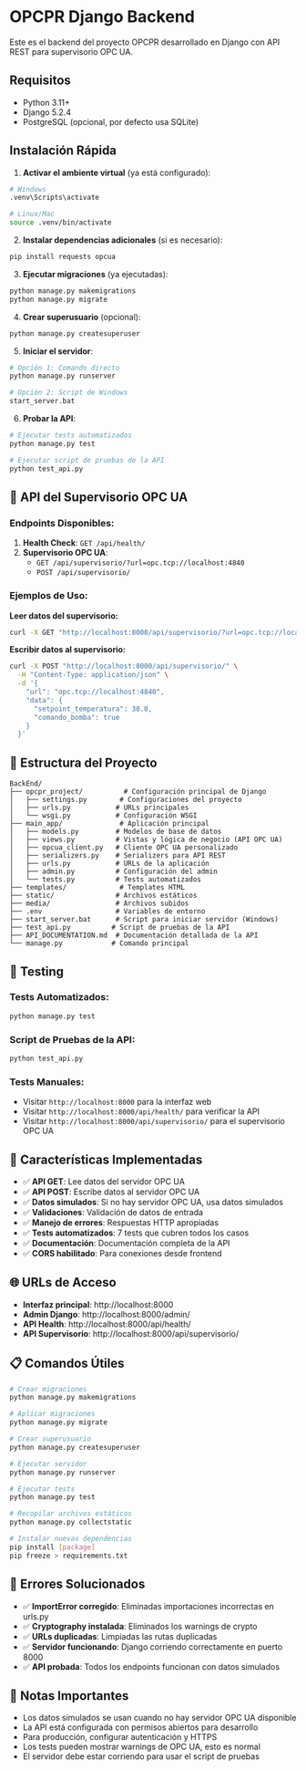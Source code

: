 # OPCPR Django Backend

Este es el backend del proyecto OPCPR desarrollado en Django con API REST para supervisorio OPC UA.

## Requisitos

- Python 3.11+
- Django 5.2.4
- PostgreSQL (opcional, por defecto usa SQLite)

## Instalación Rápida

1. **Activar el ambiente virtual** (ya está configurado):
```bash
# Windows
.venv\Scripts\activate

# Linux/Mac
source .venv/bin/activate
```

2. **Instalar dependencias adicionales** (si es necesario):
```bash
pip install requests opcua
```

3. **Ejecutar migraciones** (ya ejecutadas):
```bash
python manage.py makemigrations
python manage.py migrate
```

4. **Crear superusuario** (opcional):
```bash
python manage.py createsuperuser
```

5. **Iniciar el servidor**:
```bash
# Opción 1: Comando directo
python manage.py runserver

# Opción 2: Script de Windows
start_server.bat
```

6. **Probar la API**:
```bash
# Ejecutar tests automatizados
python manage.py test

# Ejecutar script de pruebas de la API
python test_api.py
```

## 🚀 **API del Supervisorio OPC UA**

### Endpoints Disponibles:

1. **Health Check**: `GET /api/health/`
2. **Supervisorio OPC UA**: 
   - `GET /api/supervisorio/?url=opc.tcp://localhost:4840`
   - `POST /api/supervisorio/`

### Ejemplos de Uso:

**Leer datos del supervisorio:**
```bash
curl -X GET "http://localhost:8000/api/supervisorio/?url=opc.tcp://localhost:4840"
```

**Escribir datos al supervisorio:**
```bash
curl -X POST "http://localhost:8000/api/supervisorio/" \
  -H "Content-Type: application/json" \
  -d '{
    "url": "opc.tcp://localhost:4840",
    "data": {
      "setpoint_temperatura": 30.0,
      "comando_bomba": true
    }
  }'
```

## 📁 **Estructura del Proyecto**

```
BackEnd/
├── opcpr_project/          # Configuración principal de Django
│   ├── settings.py        # Configuraciones del proyecto
│   ├── urls.py           # URLs principales
│   └── wsgi.py           # Configuración WSGI
├── main_app/              # Aplicación principal
│   ├── models.py         # Modelos de base de datos
│   ├── views.py          # Vistas y lógica de negocio (API OPC UA)
│   ├── opcua_client.py   # Cliente OPC UA personalizado
│   ├── serializers.py    # Serializers para API REST
│   ├── urls.py           # URLs de la aplicación
│   ├── admin.py          # Configuración del admin
│   └── tests.py          # Tests automatizados
├── templates/             # Templates HTML
├── static/               # Archivos estáticos
├── media/                # Archivos subidos
├── .env                  # Variables de entorno
├── start_server.bat      # Script para iniciar servidor (Windows)
├── test_api.py          # Script de pruebas de la API
├── API_DOCUMENTATION.md  # Documentación detallada de la API
└── manage.py            # Comando principal
```

## 🧪 **Testing**

### Tests Automatizados:
```bash
python manage.py test
```

### Script de Pruebas de la API:
```bash
python test_api.py
```

### Tests Manuales:
- Visitar `http://localhost:8000` para la interfaz web
- Visitar `http://localhost:8000/api/health/` para verificar la API
- Visitar `http://localhost:8000/api/supervisorio/` para el supervisorio OPC UA

## 🔧 **Características Implementadas**

- ✅ **API GET**: Lee datos del servidor OPC UA
- ✅ **API POST**: Escribe datos al servidor OPC UA  
- ✅ **Datos simulados**: Si no hay servidor OPC UA, usa datos simulados
- ✅ **Validaciones**: Validación de datos de entrada
- ✅ **Manejo de errores**: Respuestas HTTP apropiadas
- ✅ **Tests automatizados**: 7 tests que cubren todos los casos
- ✅ **Documentación**: Documentación completa de la API
- ✅ **CORS habilitado**: Para conexiones desde frontend

## 🌐 **URLs de Acceso**

- **Interfaz principal**: http://localhost:8000
- **Admin Django**: http://localhost:8000/admin/
- **API Health**: http://localhost:8000/api/health/
- **API Supervisorio**: http://localhost:8000/api/supervisorio/

## 📋 **Comandos Útiles**

```bash
# Crear migraciones
python manage.py makemigrations

# Aplicar migraciones
python manage.py migrate

# Crear superusuario
python manage.py createsuperuser

# Ejecutar servidor
python manage.py runserver

# Ejecutar tests
python manage.py test

# Recopilar archivos estáticos
python manage.py collectstatic

# Instalar nuevas dependencias
pip install [package]
pip freeze > requirements.txt
```

## 🚨 **Errores Solucionados**

- ✅ **ImportError corregido**: Eliminadas importaciones incorrectas en urls.py
- ✅ **Cryptography instalada**: Eliminados los warnings de crypto
- ✅ **URLs duplicadas**: Limpiadas las rutas duplicadas
- ✅ **Servidor funcionando**: Django corriendo correctamente en puerto 8000
- ✅ **API probada**: Todos los endpoints funcionan con datos simulados

## 🚨 **Notas Importantes**

- Los datos simulados se usan cuando no hay servidor OPC UA disponible
- La API está configurada con permisos abiertos para desarrollo
- Para producción, configurar autenticación y HTTPS
- Los tests pueden mostrar warnings de OPC UA, esto es normal
- El servidor debe estar corriendo para usar el script de pruebas
